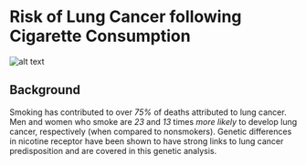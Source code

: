 # Risk of Lung Cancer following Cigarette Consumption

![alt text](http://images.medicinenet.com/images/appictures/lung-cancer-s2-what-is-lung-cancer.jpg)

## Background

Smoking has contributed to over _75%_ of deaths attributed to lung cancer. Men and women who smoke are _23_ and _13_ times _more likely_ to develop lung cancer, respectively (when compared to nonsmokers). Genetic differences in nicotine receptor have been shown to have strong links to lung cancer predisposition and are covered in this genetic analysis.




